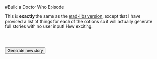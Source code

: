 <!--Doctor Who Story Generator-->
#Build a Doctor Who Episode

This is **exactly** the same as the [mad-libs version](/dw), except that I have provided a list of things for each of the options so it will actually generate full stories with no user input! How exciting.

<br><br>

<button onclick="gen()">Generate new story</button>

<br><br>

<div id="result">
</div>

<script>

var segs = [];

segs["loc"] = ["Cardiff", "London", "Mondas", "a gravel quarry", "the Oodsphere", "a space ship", "@comp's house", "the @enemy home world", "an office block", "a chip shop"];
segs["c"]   = ["space ship", "space station", "asteroid", "comet"];
segs["o"]   = ["shoe", "cheesecake", "candle", "object", "bowl", "key", "radiator"];
segs["opl"] = "@o&zwnj;s";
segs["bp"]  = ["arms", "legs", "eyes", "ears", "dongers", "fingers", "feet", "bumcheeks", "boobages"];
segs["ip"]  = ["the Oodsphere", "Midnight", "Earth", "New Earth", "the Library", "Barcelona (not the city Barcelona, the planet Barcelona)", "Akhaten", "Gallifrey"];
segs["ant"] = ["bird", "fish", "rodent", "insect", "humanoid", "primate"];
segs["an"]  = ["dog", "cat", "mouse", "rabbit", "panther", "lizard", "dragon"];
segs["verb"]= ["eat", "drink", "fondle", "poke", "kick", "kill", "question", "flip", "lift", "sleep", "breathe", "tickle"];
segs["badv"]= ["killing", "destroying", "ending", "obliterating", "incinerating", "exterminating", "seriously buggering up", "annoying"];
segs["p2"]   = ["@ip", "@ip", "@ip", "@ip", "Jupiter", "Saturn", "Mars", "Earth"];
segs["trav"]= ["train", "bus", "aeroplane", "car", "bicycle", "boat", "spaceship", "TARDIS"];
segs["tp"] =  ["middle ages", "late Jurassic period", "@extreme of the Universe", "modern day", "near future"];
segs["comp"] = ["Donna", "Amy", "Rory", "Clara", "Bill", "Martha", "Rose", "Mickey", "Rose's Mum", "Rory's Dad"];
segs["enemy"] = ["Dalek", "Cyberman", "Slitheen", "Abzorbaloff", "Macra", "Yeti", "Auton", "Zygon", "Jagrafess", "Sycorax", "Weeping Angel", "Time Lord"];
segs["enpl"] = ["Daleks", "Cybermen", "Slitheen", "Macra", "Autons", "Zygons", "Sycorax", "Weeping Angels", "Vashta Nerada"];
segs["tv"] = ["touch", "drag", "kick", "throw", "comfort", "laugh", "embarass"];
segs["m"] = ["marble", "stone", "wood", "gold", "sponge", "flesh", "water", "cheese", "hair"];
segs["race"] = "@enemy";
segs["machine"] = ["washing machine", "TARDIS", "Sonic Screwdriver", "squareness gun", "tachyon analyser", "flux capacitor", "Chameleon circuit", "tribophysical waveform macro-kinetic extrapolator", "telephone", "TARDIS key", "shield", "gun", "teleporter"];
segs["put"] = ["pocket", "bag", "butt", "bubble", "drawer", "pouch", "cavity", "miniature", "portable"];
segs["extreme"] = ["beginning", "end"];

segs["main"] = "@beginning @middle @ending";

segs["ent"] = ["", "entirely "];
segs["p"] = ["@p2", "% @c made @ent&zwnj;of @m"];

segs["fate"] = [
"@badv", "@badv", "@badv", "@badv", "@badv", "@badv", "@badv", "@badv", "@badv", "@badv", "exploding", "falling apart", "imploding", "cracking in two", "falling apart", "turning to @m", "being @tv&zwnj;ed by @enemy"];

segs["tora"] = ["@trav", "@an", "@ant" ];
segs["luck"] = [ "Luckily, t", "T", "In the nick of time, t" ];
segs["in"] = [ "", " in @when" ];

segs["distant"] = ["the distant ", "the "];
segs["locin"]   = ["@loc in ", ""];
segs["when"] = [
   "@loc",
   "@tp",
   "the @time",
   "@locin&zwnj;@distant&zwnj;@time",
];
segs["time"] = ["future", "past"];
   
segs["beginning"] = [
  "The story begins in @loc with @begmult", 
  "The Doctor is flying the TARDIS around @loc@in. @begmult2", 
  "@cord is in trouble on @p. @escape",
  "The episode opens with @begmult",
  "A huge @an is rampaging around @loc.",
  "The TARDIS is stuck in a @uord."
];

segs["uord"] = [
  "dream state", 
  "@put universe", 
  "@put dimension"
];

segs["escape"] = [
  "@luck&zwnj;hey are able to escape on a space @tora.",
  "@luck&zwnj;hey escape by firing % @thing into the centre of % @c."
];

segs["thing"] = ["@o", "@enemy", "@an"];

segs["begmult"] = [
   "a heartfelt reunion between @comp and The Doctor.",
   "everything @fate.",
   "all the @opl on @ip @fate.",
];

segs["dim"] = ["tele", "trans"];
segs["begmult2"] = [
   "Suddenly, everyone is @dim&zwnj;ported to @loc.",
   "Suddenly, everyone is @dim&zwnj;ported to @when.",
   "Suddenly, everyone is @dim&zwnj;ported to @p.",
];

segs["cord"] = [
  "@comp", 
  "The Doctor"
];

segs["someone"] = [
  "@comp",
  "% @enemy",
  "the @race race"
];


segs["middle"] = "@midstart @middle2 @solution";
segs["midstart"] = [
  "Now it gets personal.",
  "Meanwhile, a huge space @trav is crashing into % @c.",
  "They discover a new species which @ability.",
  "Meanwhile, the @enpl are roaming the streets of @loc.",
  "@ip is infiltrated by a race of @racetype.",
  "Everything around them is actually a hologram.",
  "Two or three characters receive a @tv from % @enemy.",
];

segs["racetype"] = [
   "@sent&zwnj;@an people",
   "@sent&zwnj;@an people",
   "@sent&zwnj;@an people",
   "@m harvesters"
];

segs["sent"] = ["", "sentient "];
segs["ability"] = [
  "turns any @o into @m with a single @tv",
  "can kill you with one @tv",
  "is unable to @tv",
  "turns everyone into @m",
  "has no @bp"
];
segs["middle2"] = [
  "The Doctor seeks the help of @someone.",
  "The Doctor turns to @someone for advice.",
  "@comp is revealed to actually be an incarnation of River Song.",
  "The Cloister Bell rings in the TARDIS.",
  "The @enpl have become more powerful than ever before.",
  "",
  ""
];
segs["solution"] = [
  "The enemy is beaten with the power of emotions.",
  "The Doctor builds % @machine out of @buildm.",
  "@comp comes out of nowhere and saves the day.",
  ""
]
segs["ending"] = "@e1 @e2";
segs["e1"] = [
  "The day is saved.",
  "They escape with only their lives.",
  "@comp has their @bp turned into @m but is otherwise unscathed.",
  "",
  ""
];

segs["e2"] = [
  "It turns out the whole episode took place inside of a @uord.",
  "@comp is returned to their home planet.",
  "There is an emotional farewell with @comp."
];

segs["buildm"] = ["TARDIS parts", "bits and bobs", "@m"];

// Look up an element in the story segments table.
function seg(name, p1) {
    if(typeof(segs[p1]) == "undefined") {
        return "@" + p1;
    }
    else if(typeof(segs[p1]) == "string") {
        return segs[p1];
    }
    else {
        return pick(segs[p1]);
    }
}

// Select a random element from an array.
function pick(arr) {
    n = Math.random() * arr.length;
    return arr[Math.floor(n)];
}

// Count occurrences of a character in a string.
function count(str,char) {
    return str.split('').map( function(e){ return e===char; } )
             .filter(Boolean).length;
}

// Generate appropriate indefinite article.
function article(m, o) {
    console.log(m);
    return ("aeiouAEIOU".indexOf(m[2]) == -1?"a ":"an ") + m[2];
}

// Add a lib to the libs div.
function addlib(name, p1) {
    console.log(p1);
    var k = $('<div style="order:'+Math.floor(Math.random()*0)+'"><p class="label">'+p1+'</p><input></input></div>');
    $("#libs").append(k);
}

function fill() {
    ctr++;
    return $("#libs>div:nth-child("+ctr+")>input").val();
}

var lib;
var ctr;

function gen() {
    lib = "@main";

    var i = 0;                                      //max depth of 100; avoid infinite loops!
    while (count(lib, "@") > 0 && i++<100) {
        lib = lib.replace(/@([a-zA-Z0-9]+)/g, seg);
    }
    $("#libs").empty();
    $("#result").empty();
    console.log(lib);
    ctr = 0;
    lib2=lib;
    console.log(lib2);
    lib2=lib2.replace(/\%\s[a-zA-Z]/g, article); 
    $("#result").html(lib2);
}

function done() {
}

</script>
<style>
p.label { width:50%; display:inline-block; }
#libs { display:flex; flex-flow:column; }
</style>